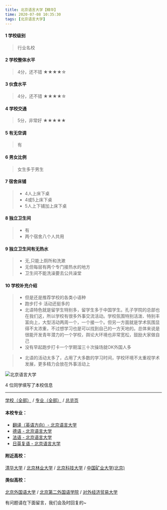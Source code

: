 ```yaml
---
title: 北京语言大学【精华】
time: 2020-07-08 10:35:30
tags: [北京语言大学]
---
```

#### 1 学校级别
> 行业名校


#### 2 学校整体水平
> 4分，还不错
★★★★☆


#### 3 伙食水平
>  4分，还不错
★★★★☆



#### 4 学校交通
> 5分，非常好
★★★★★


#### 5 有无空调
> 有


#### 6 男女比例
> 女生多于男生

#### 7 宿舍床铺
> - 4人上床下桌
> - 4或5上床下桌
> - 5人上下铺加上床下桌
 

#### 8 独立卫生间
> - 有
> - 两个宿舍八个人共用

#### 9 独立卫生间有无热水
> - 无,只能上厕所和洗漱
> - 无但每层有两个专门接热水的地方
> - 卫生间不能洗澡要去公共澡堂


#### 10 学校补充介绍
> - 但是还是推荐学校的各类小语种
  
> - 跑步打卡 活动还挺多的
  
> - 北语特色就是留学生特别多，留学生多于中国学生。孔子学院的总部也在我们这，所以学校有很多外事交流活动。学校氛围特别活泼、特别丰富向上，大型活动两周一个，一个接一个。但另一方面就是学术氛围显得不太浓重，不过想学习也是可以找到自己的一方天地的。总体来说是很能开发青年潜力的一个学校，舆论大环境也非常宽松，鼓励大家做自己
  
> - 没有早起跑步打卡一个学期溜三十次操场就OK外国人多

> - 北语的活动太多了，占用了大多数的学习时间，学校环境不太重视学术发展，更多精力会放在外事活动上



![北京语言大学](http://upload-images.jianshu.io/upload_images/6510336-9c41a24f9f7d1b77.jpg?imageMogr2/auto-orient/strip%7CimageView2/2/w/1240)

4 位同学填写了本校信息
***
[学校（全部）](https://univgo.github.io/2020/07/08/3efa6bcca419) / [专业（全部）](https://univgo.github.io/2020/07/08/2d4c6d3552c2) / [总览页](https://univgo.github.io/2020/07/08/445daeb4fa00)
#### 本校专业：
- [翻译（英语方向）- 北京语言大学](https://univgo.github.io/2020/07/08/dc7bfdf40376)
- [德语 - 北京语言大学](https://univgo.github.io/2020/07/08/64a1801b0d5a)
- [法语 - 北京语言大学](https://univgo.github.io/2020/07/08/1ca0158bb953)
- [日英复语 - 北京语言大学](https://univgo.github.io/2020/07/08/eb631d6c97eb)

#### 附近高校：
[清华大学](https://univgo.github.io/2020/07/08/清华大学) / [北京林业大学](https://univgo.github.io/2020/07/08/北京林业大学) / [北京科技大学](https://univgo.github.io/2020/07/08/北京科技大学) / [中国矿业大学(北京)](https://univgo.github.io/2020/07/08/中国矿业大学(北京))
#### 类似高校：
[北京外国语大学](https://univgo.github.io/2020/07/08/北京外国语大学) / [北京第二外国语学院](https://univgo.github.io/2020/07/08/北京第二外国语学院) / [对外经济贸易大学](https://univgo.github.io/2020/07/08/对外经济贸易大学)


有问题请在下面留言，我们会及时回复的~
